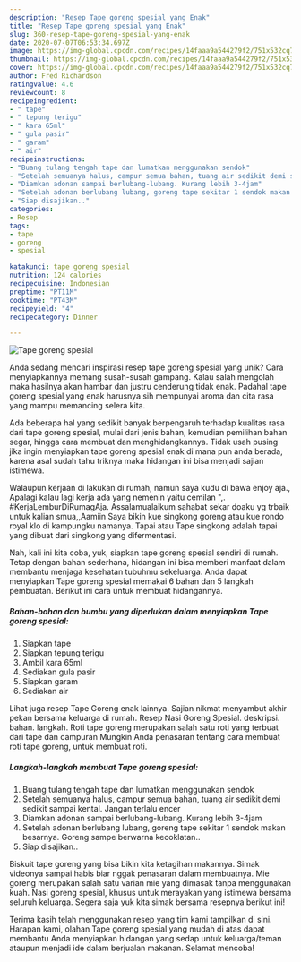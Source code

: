 ```yaml
---
description: "Resep Tape goreng spesial yang Enak"
title: "Resep Tape goreng spesial yang Enak"
slug: 360-resep-tape-goreng-spesial-yang-enak
date: 2020-07-07T06:53:34.697Z
image: https://img-global.cpcdn.com/recipes/14faaa9a544279f2/751x532cq70/tape-goreng-spesial-foto-resep-utama.jpg
thumbnail: https://img-global.cpcdn.com/recipes/14faaa9a544279f2/751x532cq70/tape-goreng-spesial-foto-resep-utama.jpg
cover: https://img-global.cpcdn.com/recipes/14faaa9a544279f2/751x532cq70/tape-goreng-spesial-foto-resep-utama.jpg
author: Fred Richardson
ratingvalue: 4.6
reviewcount: 8
recipeingredient:
- " tape"
- " tepung terigu"
- " kara 65ml"
- " gula pasir"
- " garam"
- " air"
recipeinstructions:
- "Buang tulang tengah tape dan lumatkan menggunakan sendok"
- "Setelah semuanya halus, campur semua bahan, tuang air sedikit demi sedikit sampai kental. Jangan terlalu encer"
- "Diamkan adonan sampai berlubang-lubang. Kurang lebih 3-4jam"
- "Setelah adonan berlubang lubang, goreng tape sekitar 1 sendok makan besarnya. Goreng sampe berwarna kecoklatan.."
- "Siap disajikan.."
categories:
- Resep
tags:
- tape
- goreng
- spesial

katakunci: tape goreng spesial 
nutrition: 124 calories
recipecuisine: Indonesian
preptime: "PT11M"
cooktime: "PT43M"
recipeyield: "4"
recipecategory: Dinner

---
```



![Tape goreng spesial](https://img-global.cpcdn.com/recipes/14faaa9a544279f2/751x532cq70/tape-goreng-spesial-foto-resep-utama.jpg)

Anda sedang mencari inspirasi resep tape goreng spesial yang unik? Cara menyiapkannya memang susah-susah gampang. Kalau salah mengolah maka hasilnya akan hambar dan justru cenderung tidak enak. Padahal tape goreng spesial yang enak harusnya sih mempunyai aroma dan cita rasa yang mampu memancing selera kita.

Ada beberapa hal yang sedikit banyak berpengaruh terhadap kualitas rasa dari tape goreng spesial, mulai dari jenis bahan, kemudian pemilihan bahan segar, hingga cara membuat dan menghidangkannya. Tidak usah pusing jika ingin menyiapkan tape goreng spesial enak di mana pun anda berada, karena asal sudah tahu triknya maka hidangan ini bisa menjadi sajian istimewa.

Walaupun kerjaan di lakukan di rumah, namun saya kudu di bawa enjoy aja., Apalagi kalau lagi kerja ada yang nemenin yaitu cemilan &#34;,. #KerjaLemburDiRumagAja. Assalamualaikum sahabat sekar doaku yg trbaik untuk kalian smua,,Aamiin Saya bikin kue singkong goreng atau kue rondo royal klo di kampungku namanya. Tapai atau Tape singkong adalah tapai yang dibuat dari singkong yang difermentasi.


Nah, kali ini kita coba, yuk, siapkan tape goreng spesial sendiri di rumah. Tetap dengan bahan sederhana, hidangan ini bisa memberi manfaat dalam membantu menjaga kesehatan tubuhmu sekeluarga. Anda dapat menyiapkan Tape goreng spesial memakai 6 bahan dan 5 langkah pembuatan. Berikut ini cara untuk membuat hidangannya.

<!--inarticleads1-->

##### Bahan-bahan dan bumbu yang diperlukan dalam menyiapkan Tape goreng spesial:

1. Siapkan  tape
1. Siapkan  tepung terigu
1. Ambil  kara 65ml
1. Sediakan  gula pasir
1. Siapkan  garam
1. Sediakan  air


Lihat juga resep Tape Goreng enak lainnya. Sajian nikmat menyambut akhir pekan bersama keluarga di rumah. Resep Nasi Goreng Spesial. deskripsi. bahan. langkah. Roti tape goreng merupakan salah satu roti yang terbuat dari tape dan campuran Mungkin Anda penasaran tentang cara membuat roti tape goreng, untuk membuat roti. 

<!--inarticleads2-->

##### Langkah-langkah membuat Tape goreng spesial:

1. Buang tulang tengah tape dan lumatkan menggunakan sendok
1. Setelah semuanya halus, campur semua bahan, tuang air sedikit demi sedikit sampai kental. Jangan terlalu encer
1. Diamkan adonan sampai berlubang-lubang. Kurang lebih 3-4jam
1. Setelah adonan berlubang lubang, goreng tape sekitar 1 sendok makan besarnya. Goreng sampe berwarna kecoklatan..
1. Siap disajikan..


Biskuit tape goreng yang bisa bikin kita ketagihan makannya. Simak videonya sampai habis biar nggak penasaran dalam membuatnya. Mie goreng merupakan salah satu varian mie yang dimasak tanpa menggunakan kuah. Nasi goreng spesial, khusus untuk merayakan yang istimewa bersama seluruh keluarga. Segera saja yuk kita simak bersama resepnya berikut ini! 

Terima kasih telah menggunakan resep yang tim kami tampilkan di sini. Harapan kami, olahan Tape goreng spesial yang mudah di atas dapat membantu Anda menyiapkan hidangan yang sedap untuk keluarga/teman ataupun menjadi ide dalam berjualan makanan. Selamat mencoba!
